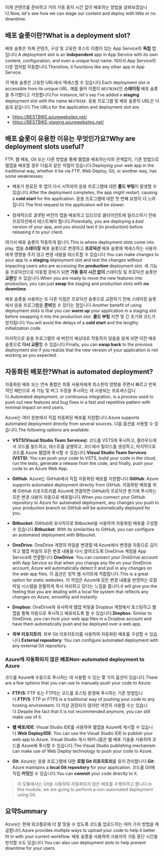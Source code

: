 <span data-ttu-id="a9f12-101">이제 콘텐츠를 준비하고 거의 가동 중지 시간 없이 배포하는 방법을 살펴보겠습니다.</span><span class="sxs-lookup"><span data-stu-id="a9f12-101">Now, let's see how we can stage our content and deploy with little or no downtime.</span></span>

## <a name="what-is-a-deployment-slot"></a><span data-ttu-id="a9f12-102">배포 슬롯이란?</span><span class="sxs-lookup"><span data-stu-id="a9f12-102">What is a deployment slot?</span></span>

<span data-ttu-id="a9f12-103">배포 슬롯은 자체 콘텐츠, 구성 및 고유한 호스트 이름이 있는 App Service의 **독립** 앱입니다.</span><span class="sxs-lookup"><span data-stu-id="a9f12-103">A deployment slot is an **independent** app in App Service with its own content, configuration, and even a unique host name.</span></span> <span data-ttu-id="a9f12-104">따라서 App Service의 다른 앱처럼 작동합니다.</span><span class="sxs-lookup"><span data-stu-id="a9f12-104">Therefore, it functions like any other app in App Service.</span></span>

<span data-ttu-id="a9f12-105">각 배포 슬롯은 고유한 URL에서 액세스할 수 있습니다.</span><span class="sxs-lookup"><span data-stu-id="a9f12-105">Each deployment slot is accessible from its unique URL.</span></span> <span data-ttu-id="a9f12-106">예를 들어 이름이 `BESTBIKE`인 **스테이징** 배포 슬롯을 추가했다고 가정합니다.</span><span class="sxs-lookup"><span data-stu-id="a9f12-106">For instance, let's say I've added a **staging** deployment slot with the name `BESTBIKE`.</span></span> <span data-ttu-id="a9f12-107">응용 프로그램 및 배포 슬롯의 URL은 다음과 같습니다.</span><span class="sxs-lookup"><span data-stu-id="a9f12-107">The URLs for the application and deployment slot are:</span></span>

- https://BESTBIKE.azurewebsites.net/
- https://BESTBIKE-staging.azurewebsites.net/

## <a name="why-are-deployment-slots-useful"></a><span data-ttu-id="a9f12-108">배포 슬롯이 유용한 이유는 무엇인가요?</span><span class="sxs-lookup"><span data-stu-id="a9f12-108">Why are deployment slots useful?</span></span>

<span data-ttu-id="a9f12-109">FTP, 웹 배포, Git 또는 다른 방법을 통해 웹앱을 배포하는지와 관계없이, 기존 방법으로 웹앱을 배포할 경우 다음과 같은 약점이 있습니다.</span><span class="sxs-lookup"><span data-stu-id="a9f12-109">Deploying your web app in the traditional way, whether it be via FTP, Web Deploy, Git, or another way, has some weaknesses:</span></span>

- <span data-ttu-id="a9f12-110">배포가 완료된 후 앱이 다시 시작되어 응용 프로그램에 대한 **콜드 부팅**이 발생할 수 있습니다.</span><span class="sxs-lookup"><span data-stu-id="a9f12-110">After the deployment completes, the app might restart, causing a **cold start** for the application.</span></span> <span data-ttu-id="a9f12-111">응용 프로그램에 대한 첫 번째 요청이 더 느려집니다.</span><span class="sxs-lookup"><span data-stu-id="a9f12-111">The first request to the application will be slower.</span></span>

- <span data-ttu-id="a9f12-112">잠재적으로 *잘못*된 버전의 앱을 배포하고 있으므로 클라이언트에 릴리스하기 전에 프로덕션에서 테스트해야 합니다.</span><span class="sxs-lookup"><span data-stu-id="a9f12-112">Potentially, you are deploying a *bad* version of your app, and you should test it (in production) before releasing it to your client.</span></span>

<span data-ttu-id="a9f12-113">여기서 배포 슬롯이 작동하게 됩니다.</span><span class="sxs-lookup"><span data-stu-id="a9f12-113">This is where deployment slots come into play.</span></span> <span data-ttu-id="a9f12-114">앱을 **스테이징** 배포 슬롯으로 변경하고 **프로덕션** 배포 슬롯에 액세스하는 사용자에게 영향을 주지 않고 변경 내용을 테스트할 수 있습니다.</span><span class="sxs-lookup"><span data-stu-id="a9f12-114">You can make changes to your app to a **staging** deployment slot and test the changes without impacting users who are accessing the **production** deployment slot.</span></span> <span data-ttu-id="a9f12-115">새 기능을 프로덕션으로 이동할 준비가 되면 **가동 중지 시간 없이** 스테이징 및 프로덕션 슬롯만 **교환**할 수 있습니다.</span><span class="sxs-lookup"><span data-stu-id="a9f12-115">When you are ready to move the new features into production, you can just **swap** the staging and production slots with **no downtime**.</span></span>

<span data-ttu-id="a9f12-116">배포 슬롯을 사용하는 또 다른 이점은 프로덕션 슬롯으로 교환하기 전에 스테이징 슬롯에서 응용 프로그램을 **준비**할 수 있다는 점입니다.</span><span class="sxs-lookup"><span data-stu-id="a9f12-116">Another benefit of using deployment slots is that you can **warm up** your application in a staging slot before swapping it into the production slot.</span></span> <span data-ttu-id="a9f12-117">**콜드 부팅** 지연 및 긴 초기화 코드가 방지됩니다.</span><span class="sxs-lookup"><span data-stu-id="a9f12-117">You will avoid the delays of a **cold start** and the lengthy initialization code.</span></span>

<span data-ttu-id="a9f12-118">마지막으로 응용 프로그램의 새 버전이 예상대로 작동하지 않음을 알게 되면 이전 배포 슬롯으로 **다시 교환**할 수 있습니다.</span><span class="sxs-lookup"><span data-stu-id="a9f12-118">Finally, you can **swap back** to the previous deployment slot if you realize that the new version of your application is not working as you expected.</span></span>

## <a name="what-is-automated-deployment"></a><span data-ttu-id="a9f12-119">자동화된 배포란?</span><span class="sxs-lookup"><span data-stu-id="a9f12-119">What is automated deployment?</span></span>

<span data-ttu-id="a9f12-120">자동화된 배포 또는 연속 통합은 최종 사용자에게 최소한의 영향을 주면서 빠르고 반복적인 패턴으로 새 기능 및 버그 수정을 푸시하는 데 사용되는 프로세스입니다.</span><span class="sxs-lookup"><span data-stu-id="a9f12-120">Automated deployment, or continuous integration, is a process used to push out new features and bug fixes in a fast and repetitive pattern with minimal impact on end users.</span></span>

<span data-ttu-id="a9f12-121">Azure는 여러 원본에서 직접 자동화된 배포를 지원합니다.</span><span class="sxs-lookup"><span data-stu-id="a9f12-121">Azure supports automated deployment directly from several sources.</span></span> <span data-ttu-id="a9f12-122">다음 옵션을 사용할 수 있습니다.</span><span class="sxs-lookup"><span data-stu-id="a9f12-122">The following options are available:</span></span>

- <span data-ttu-id="a9f12-123">**VSTS(Visual Studio Team Services)**: 코드를 VSTS에 푸시하고, 클라우드에서 코드를 빌드하고, 테스트를 실행하고, 코드에서 릴리스를 생성하고, 마지막으로 코드를 Azure 웹앱에 푸시할 수 있습니다.</span><span class="sxs-lookup"><span data-stu-id="a9f12-123">**Visual Studio Team Services (VSTS)**: You can push your code to VSTS, build your code in the cloud, run the tests, generate a release from the code, and finally, push your code to an Azure Web App.</span></span>

- <span data-ttu-id="a9f12-124">**GitHub**: Azure는 GitHub에서 직접 자동화된 배포를 지원합니다.</span><span class="sxs-lookup"><span data-stu-id="a9f12-124">**GitHub**: Azure supports automated deployment directly from GitHub.</span></span> <span data-ttu-id="a9f12-125">자동화된 배포를 위해 GitHub 리포지토리를 Azure에 연결하면 GitHub의 프로덕션 분기에 푸시하는 모든 변경 내용이 자동으로 배포됩니다.</span><span class="sxs-lookup"><span data-stu-id="a9f12-125">When you connect your GitHub repository to Azure for automated deployment, any changes you push to your production branch on GitHub will be automatically deployed for you.</span></span>

- <span data-ttu-id="a9f12-126">**Bitbucket**: GitHub와 유사하므로 Bitbucket을 사용하여 자동화된 배포를 구성할 수 있습니다.</span><span class="sxs-lookup"><span data-stu-id="a9f12-126">**Bitbucket**: With its similarities to GitHub, you can configure an automated deployment with Bitbucket.</span></span>

- <span data-ttu-id="a9f12-127">**OneDrive**: OneDrive 계정의 파일을 변경할 때 Azure에서 변경을 자동으로 감지하고 웹앱 파일의 모든 변경 내용을 다시 끌어오도록 OneDrive 계정을 App Service와 연결합니다.</span><span class="sxs-lookup"><span data-stu-id="a9f12-127">**OneDrive**: You can connect your OneDrive account with App Service so that when you change any file on your OneDrive account, Azure will automatically detect it and pull in any changes on the web app files.</span></span> <span data-ttu-id="a9f12-128">이 옵션은 정적 웹 사이트에 적합합니다.</span><span class="sxs-lookup"><span data-stu-id="a9f12-128">This is a great option for static websites.</span></span> <span data-ttu-id="a9f12-129">이 작업은 Azure에 모든 변경 내용을 반영하는 로컬 파일 시스템을 원활하게 즉시 처리하고 있다는 느낌을 줍니다.</span><span class="sxs-lookup"><span data-stu-id="a9f12-129">It will give you the feeling that you are dealing with a local file system that reflects any changes on Azure, smoothly and instantly.</span></span>

- <span data-ttu-id="a9f12-130">**Dropbox**: OneDrive와 유사하게 웹앱 파일을 Dropbox 계정에서 호스팅하고 웹앱을 통해 자동으로 푸시하고 배포되도록 할 수 있습니다.</span><span class="sxs-lookup"><span data-stu-id="a9f12-130">**Dropbox**: Similar to OneDrive, you can host your web app files in a Dropbox account and have them automatically push and be deployed over a web app.</span></span>

- <span data-ttu-id="a9f12-131">**외부 리포지토리**: 외부 Git 리포지토리를 사용하여 자동화된 배포를 구성할 수 있습니다.</span><span class="sxs-lookup"><span data-stu-id="a9f12-131">**External repository**: You can configure automated deployment with any external Git repository.</span></span>

### <a name="non-automated-deployment-to-azure"></a><span data-ttu-id="a9f12-132">Azure에 자동화되지 않은 배포</span><span class="sxs-lookup"><span data-stu-id="a9f12-132">Non-automated deployment to Azure</span></span>

<span data-ttu-id="a9f12-133">코드를 Azure에 수동으로 푸시하는 데 사용할 수 있는 몇 가지 옵션이 있습니다.</span><span class="sxs-lookup"><span data-stu-id="a9f12-133">There are a few options that you can use to manually push your code to Azure:</span></span>

- <span data-ttu-id="a9f12-134">**FTP/S**: FTP 또는 FTPS는 코드를 호스팅 환경에 푸시하는 기존 방법입니다.</span><span class="sxs-lookup"><span data-stu-id="a9f12-134">**FTP/S**: FTP or FTPS is a traditional way of pushing your code to any hosting environment.</span></span> <span data-ttu-id="a9f12-135">더 이상 권장되지 않지만 여전히 사용할 수는 있습니다.</span><span class="sxs-lookup"><span data-stu-id="a9f12-135">Despite the fact that it is not recommended anymore, you can still make use of it.</span></span>

- <span data-ttu-id="a9f12-136">**웹 배포/IDE**: Visual Studio IDE를 사용하여 웹앱을 Azure에 게시할 수 있습니다.</span><span class="sxs-lookup"><span data-stu-id="a9f12-136">**Web Deploy/IDE**: You can use the Visual Studio IDE to publish your web app to Azure.</span></span> <span data-ttu-id="a9f12-137">Visual Studio 게시 메커니즘은 웹 배포 기술을 사용하여 코드를 Azure에 푸시할 수 있습니다.</span><span class="sxs-lookup"><span data-stu-id="a9f12-137">The Visual Studio publishing mechanism can make use of Web Deploy technology to push your code to Azure.</span></span>

- <span data-ttu-id="a9f12-138">**Git**: Azure는 응용 프로그램에 대한 **로컬 Git 리포지토리**를 유지 관리합니다.</span><span class="sxs-lookup"><span data-stu-id="a9f12-138">**Git**: Azure maintains a **local Git repository** for your application.</span></span> <span data-ttu-id="a9f12-139">코드를 Git에 직접 **커밋**할 수 있습니다.</span><span class="sxs-lookup"><span data-stu-id="a9f12-139">You can **commit** your code directly to it.</span></span>

> <span data-ttu-id="a9f12-140">이 모듈에서는 Git을 사용하여 자동화되지 않은 배포를 수행하려고 합니다.</span><span class="sxs-lookup"><span data-stu-id="a9f12-140">In this module, we are going to perform a non-automated deployment using Git.</span></span>

## <a name="summary"></a><span data-ttu-id="a9f12-141">요약</span><span class="sxs-lookup"><span data-stu-id="a9f12-141">Summary</span></span>

<span data-ttu-id="a9f12-142">Azure는 현재 워크플로에 더 잘 맞을 수 있도록 코드를 업로드하는 여러 가지 방법을 제공합니다.</span><span class="sxs-lookup"><span data-stu-id="a9f12-142">Azure provides multiple ways to upload your code to help it better fit in with your current workflow.</span></span> <span data-ttu-id="a9f12-143">배포 슬롯을 사용하여 사용자의 가동 중단 시간을 방지할 수도 있습니다.</span><span class="sxs-lookup"><span data-stu-id="a9f12-143">You can also use deployment slots to help prevent downtime for your users.</span></span>
